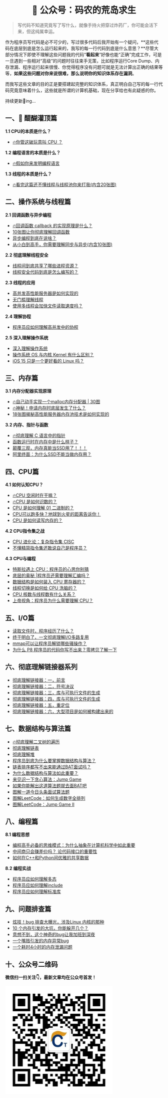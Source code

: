 <h1 align="center">&#x1F4DC 公众号：码农的荒岛求生</h1>

>写代码不知道究竟写了写什么，就像手持火把穿过炸药厂，你可能会活下来，但这纯属幸运。

作为程序员写代码是必不可少的，写过很多代码后我开始有一个疑问，**这些代码在底层到底是怎么运行起来的，我写的每一行代码到底是什么意思？**尽管大部分情况下即使不理解这些问题我的代码“**看起来**”好像也能“正确”完成工作，可是一旦遇到一些相对“高级”的问题时往往束手无策，比如程序运行Core Dump、内存泄漏、程序运行起来很慢、你觉得程序没有问题可就是无法计算出正确的结果等等，**如果这些问题对你来说很难，那么说明你的知识体系存在漏洞**。

而我写这些文章的目的正是要搭建起完整的知识体系，真正明白自己写的每一行代码究竟意味着什么，这些就是所谓的计算机基础，现在分享给也有此疑惑的你。

持续更新&#x1F4DD;ing... 




## 一、**🚀** 醍醐灌顶篇
**1.1 CPU的本质是什么？**

* [🔥你管这破玩意叫 CPU ？](http://mp.weixin.qq.com/s?__biz=Mzg4OTYzODM4Mw==&mid=2247485736&idx=1&sn=a70558b5200e840ef251e19a2eef099b&chksm=cfe995a8f89e1cbe8fab1240515f35ec90fb520d122ec60761b71a8664ae3af390689be370aa#rd)

**1.2 编程语言的本质是什么？**

* [🔥假如你来发明编程语言](http://mp.weixin.qq.com/s?__biz=Mzg4OTYzODM4Mw==&mid=2247485731&idx=1&sn=9f8dbed55312c6c10527496cf8e7a982&chksm=cfe995a3f89e1cb5608f5c69dc518227b2d737a2ed97f58d14b3d80a8a23b2d238e4780332ff#rd)

**1.3 线程的本质是什么？**
* [🔥看完这篇还不懂线程与线程池你来打我(内含20张图)](http://mp.weixin.qq.com/s?__biz=Mzg4OTYzODM4Mw==&mid=2247485705&idx=1&sn=1845875575601b23ed5cea0579c1f77e&chksm=cfe99589f89e1c9fdebda0327fd74f181ae693d43fb098ae55c84839bed810c6008cd201ac45#rd)



## 二、操作系统与线程篇

**2.1 回调函数与异步编程**

* [🔥回调函数 callback 的实现原理是什么？](http://mp.weixin.qq.com/s?__biz=Mzg4OTYzODM4Mw==&mid=2247486528&idx=1&sn=8fdb163df962fb69b9efa72d69a7ca65&chksm=cfe990c0f89e19d67c31bc2a049189d0d6835dd26daa129b7dd22fdaf15a481289fcd0dc2422#rd)
* [10张图让你彻底理解回调函数](http://mp.weixin.qq.com/s?__biz=Mzg4OTYzODM4Mw==&mid=2247485712&idx=1&sn=3d2750dfb693f41b2483b51b60a4f44c&chksm=cfe99590f89e1c860277fe1b22c3731ec4e3b61dbb5cd2a6d9548efbc709104a38d6da812517#rd)
* [异步编程到底在说啥？](http://mp.weixin.qq.com/s?__biz=Mzg4OTYzODM4Mw==&mid=2247486538&idx=1&sn=20b043c8728bcb1d1d708aa9d2f353be&chksm=cfe990caf89e19dcd68237d8d60b49a86de42a862bf0d9c991b7b021784e5acaa3d18b4ebf64#rd)
* [从小白到高手，你需要理解同步与异步(内含10张图)](http://mp.weixin.qq.com/s?__biz=Mzg4OTYzODM4Mw==&mid=2247485709&idx=1&sn=86738d509091e7ff0e0c16d4b9aa354f&chksm=cfe9958df89e1c9ba51c562359933ef954000717510741214250abf0d973c24f432fa20f4892#rd)

**2.2 彻底理解线程安全**

* [线程间到底共享了哪些进程资源？](http://mp.weixin.qq.com/s?__biz=Mzg4OTYzODM4Mw==&mid=2247485716&idx=1&sn=b90b4044d9ac0024c9a8fd7d7ba2122a&chksm=cfe99594f89e1c8226e3acec5d9a158a7e4b8b76cc3c3dc50be5de5742b5e4bcb1f62367ef1b#rd)
* [线程安全代码到底是怎么编写的？](http://mp.weixin.qq.com/s?__biz=Mzg4OTYzODM4Mw==&mid=2247485717&idx=1&sn=560036bc3431feee0b549fe60625ae23&chksm=cfe99595f89e1c83e39994c33afb85e938e377325716526e37763c59d539bd20e573a70142e9#rd)

**2.3 线程的应用**

* [高并发高性能服务器是如何实现的](http://mp.weixin.qq.com/s?__biz=Mzg4OTYzODM4Mw==&mid=2247485713&idx=1&sn=369203957fb922371535df891920dbc1&chksm=cfe99591f89e1c87c68a4e931492d86c1d31e9d83a9b500893106c1d0d5959a56d59f11de7d2#rd)
* [无门槛理解线程](http://mp.weixin.qq.com/s?__biz=Mzg4OTYzODM4Mw==&mid=2247485690&idx=1&sn=8e405ca98a98b7c7878219dc056e59b3&chksm=cfe9947af89e1d6c6bb6b77b93de15de35246faf9ec5805b95be196aabab8ec9c00992787777#rd)
* [使用多线程会加快文件读取速度吗？](http://mp.weixin.qq.com/s?__biz=Mzg4OTYzODM4Mw==&mid=2247485683&idx=1&sn=5c7a81c3f54e029bb1db551845c06df2&chksm=cfe99473f89e1d65b211d1e75d83882714eeea4be5c81550b35330078716466beb55e7294a44#rd)

**2.4 理解协程**

* [程序员应如何理解高并发中的协程](http://mp.weixin.qq.com/s?__biz=Mzg4OTYzODM4Mw==&mid=2247485715&idx=1&sn=b4cde5ef7afa9fad9904a415e1604076&chksm=cfe99593f89e1c850e631719bfd4c9e132c7d5ed8c66d53d36435cc096387e0f34f4e9dac7eb#rd)

**2.5 深入理解操作系统**

* [深入理解操作系统](https://appmvbjztgw5345.h5.xiaoeknow.com/v1/goods/goods_detail/p_609b990ce4b07163a65b978b?type=3)
* [操作系统 OS 与内核 Kernel 有什么区别？](http://mp.weixin.qq.com/s?__biz=Mzg4OTYzODM4Mw==&mid=2247485744&idx=1&sn=1b24a140d79238c7f68c975eb64332e6&chksm=cfe995b0f89e1ca6d58e6f6f882ce95312ab28df8946638b7f70848148f9424bc05720b91ba7#rd)
* [iOS 15 只是一个更好看的 Linux 吗？](http://mp.weixin.qq.com/s?__biz=Mzg4OTYzODM4Mw==&mid=2247485742&idx=1&sn=49784e594af5507e282f015e342a5178&chksm=cfe995aef89e1cb83966ff9ac76248e3f0b7b54daabb7b5b4a13c9c4d3c37e3199c251b89e7a#rd)



## 三、内存篇

**3.1 内存分配器实现原理**

* [🔥自己动手实现一个malloc内存分配器 | 30图](http://mp.weixin.qq.com/s?__biz=Mzg4OTYzODM4Mw==&mid=2247485718&idx=1&sn=1c6f4c3809d109e1a7c177cce605c5ab&chksm=cfe99596f89e1c8099fb6f5c7731343ba8fd0007ee6963f43ca36d9b1b0a6264f585da6da5c3#rd)
* [🔥神秘！申请内存时底层发生了什么？](http://mp.weixin.qq.com/s?__biz=Mzg4OTYzODM4Mw==&mid=2247485719&idx=1&sn=29d47752010326eb02edf6dadd505d4c&chksm=cfe99597f89e1c816425848abdf6ad01172a3b22136182e6aa75695f51531a00aff033808aa4#rd)
* [18张图揭秘高性能服务器内存池技术是如何实现的](http://mp.weixin.qq.com/s?__biz=Mzg4OTYzODM4Mw==&mid=2247485720&idx=1&sn=ea066dfd5df1edc180aca93c2a84f9a2&chksm=cfe99598f89e1c8e55511f187b8d5bb522abba817582f760d8124cf4b7d637a68121b4cc697a#rd)

**3.2 内存、指针与函数**

* [🔥彻底理解 C 语言中的指针](http://mp.weixin.qq.com/s?__biz=Mzg4OTYzODM4Mw==&mid=2247486577&idx=1&sn=308ba531d8462a545c954a1af1e55592&chksm=cfe990f1f89e19e73b2ae1fbd9233f1cb621ea1495b54121ab0f34fb533edc377a2ccf0e4545#rd)
* [函数运行时在内存中是什么样子？](http://mp.weixin.qq.com/s?__biz=Mzg4OTYzODM4Mw==&mid=2247485714&idx=1&sn=1a315fe4da87fde2758fc9dd5366ba01&chksm=cfe99592f89e1c84b87ebfbfbbbd9868ddf3e945666168122f57aa793e87787528b513e46e5d#rd)
* [颠覆三观，内存真能当SSD用了！！！](http://mp.weixin.qq.com/s?__biz=Mzg4OTYzODM4Mw==&mid=2247485993&idx=1&sn=33a12b20832dea37eea6463a88f7dfbc&chksm=cfe996a9f89e1fbf3dce7021b41b633e7ed86f41e8fe1bec8c6b5f8e6e00b09e3e57612c1979#rd)
* [阿里终面：为什么SSD不能当做内存用？](http://mp.weixin.qq.com/s?__biz=Mzg4OTYzODM4Mw==&mid=2247485784&idx=1&sn=aa1c2eba0aabf8777c53d793d8ed57d5&chksm=cfe995d8f89e1cce876c3cef40a23d75e7bda4f93d7085d5767c404c37534b2aaa275ce2ed12#rd)



## 四、CPU篇

**4.1 如何认知CPU？**

* [🔥CPU 空闲时在干嘛？](http://mp.weixin.qq.com/s?__biz=Mzg4OTYzODM4Mw==&mid=2247485728&idx=1&sn=34b0f80a91afbaaf0efcc50ce706e93c&chksm=cfe995a0f89e1cb6667d3e61743a0d931329b3efd796284154422f1fd370dd3f5e389f70f409#rd)
* [🔥CPU 是如何识数的？](http://mp.weixin.qq.com/s?__biz=Mzg4OTYzODM4Mw==&mid=2247485738&idx=1&sn=e9892327198b7f83a2cad0d1109c0eb7&chksm=cfe995aaf89e1cbc4b15c4277da45ef4e7960c3415b355eb15192eb3a03267bbe8d511a62e19#rd)
* [CPU 是如何理解 01 二进制的？](http://mp.weixin.qq.com/s?__biz=Mzg4OTYzODM4Mw==&mid=2247486427&idx=1&sn=c963bcfd683fe09830315932fa259cce&chksm=cfe9975bf89e1e4d920aca782dd40f33f5107cfbab8472aaed279816eb81a9c7d6096685de66#rd)
* [CPU可以跑多快？地球到火星的距离告诉你！](http://mp.weixin.qq.com/s?__biz=Mzg4OTYzODM4Mw==&mid=2247486514&idx=1&sn=b2f486ff9657dc8112accbf62f7b0992&chksm=cfe990b2f89e19a4c0aaae689677f8893c66d72f4ba62b3bc7328bebd2e81586a0a2ab3ca794#rd)
* [CPU 是如何读写内存的？](http://mp.weixin.qq.com/s?__biz=Mzg4OTYzODM4Mw==&mid=2247485860&idx=1&sn=d5b438cf2dc2eda96772f37e4b31366b&chksm=cfe99524f89e1c3242a7cd696ffbd57cd3eb9a5ac6a85fa2e70f82ecb0710a043d5f94cfd4b0#rd)

**4.2 CPU指令集之战**

* [CPU 进化论：复杂指令集 CISC](http://mp.weixin.qq.com/s?__biz=Mzg4OTYzODM4Mw==&mid=2247485740&idx=1&sn=5e21003aa245c64516225cbdec30fc25&chksm=cfe995acf89e1cbaf208a25999d6c9b08e505ea8b8a49564e08c63a819b0a4fa1160893a8047#rd)
* [不懂精简指令集还敢说自己是程序员？](http://mp.weixin.qq.com/s?__biz=Mzg4OTYzODM4Mw==&mid=2247485741&idx=1&sn=45afcce8e8e8ec198a9b09c32c1e6aa8&chksm=cfe995adf89e1cbb833ca61741028bee6ccfeb1e928efe60a3a8fcf1fa01da3df4ef49a063de#rd)

**4.3 CPU与编程**

* [特斯拉遇上 CPU：程序员的心思你别猜](http://mp.weixin.qq.com/s?__biz=Mzg4OTYzODM4Mw==&mid=2247485734&idx=1&sn=8b2499fbfde785086a19c78a7782ac8b&chksm=cfe995a6f89e1cb0b2866f5384dbe3d87a2c1c06c5313a499e3d99d9c142f04b77014ebb4896#rd)
* [底层的奥秘 |程序员还需要理解汇编吗？](http://mp.weixin.qq.com/s?__biz=Mzg4OTYzODM4Mw==&mid=2247486558&idx=1&sn=9639b382bf5ee31f71703947543c9bd3&chksm=cfe990def89e19c83d469410a4cfbde6c56656359a067a2cb9cdf52773968cbef15b83d48863#rd)
* [数据结构是如何装入 CPU 寄存器的？](http://mp.weixin.qq.com/s?__biz=Mzg4OTYzODM4Mw==&mid=2247486030&idx=1&sn=83d02968fbf0d5298a021616f4571b76&chksm=cfe996cef89e1fd878c3e0da93cc9d9b53f4b8ff0b1071fceefb1ee3026912e6c663c8e62fda#rd)
* [线程切换是如何给 CPU 洗脑的？](http://mp.weixin.qq.com/s?__biz=Mzg4OTYzODM4Mw==&mid=2247485963&idx=1&sn=4fc688198b9f6321f28c72aa6871ba0f&chksm=cfe9968bf89e1f9db46514a7d3cf17cb6318cfdfba1ff2d1754e9953576ba5739203ef30d5d2#rd)
* [CPU 核数与线程数有什么关系？](http://mp.weixin.qq.com/s?__biz=Mzg4OTYzODM4Mw==&mid=2247485900&idx=1&sn=36e943eb6fe9baaf9cce64b2295136c8&chksm=cfe9954cf89e1c5a83073f70e832d953e487781dbfe9c7cb55c5db241c80791bfc570e27daa8#rd)
* [上帝视角：程序员为什么需要理解 CPU？](http://mp.weixin.qq.com/s?__biz=Mzg4OTYzODM4Mw==&mid=2247485739&idx=1&sn=634953c23afa2b41c195e634bad1cb27&chksm=cfe995abf89e1cbdcaf9fa221420538a700987929ce0b9b4ae591bbbb83b577cac5def187631#rd)



## 五、I/O篇

* [读取文件时，程序经历了什么？](http://mp.weixin.qq.com/s?__biz=Mzg4OTYzODM4Mw==&mid=2247485706&idx=1&sn=bc5d6e4bf9ee5dccef520e5b2051d943&chksm=cfe9958af89e1c9c168a39e16f69bd028a06bf244fcc86bccd82a111ba51ebc8d4815eca7a94#rd)
* [终于明白了，一文彻底理解I/O多路复用](http://mp.weixin.qq.com/s?__biz=Mzg4OTYzODM4Mw==&mid=2247485708&idx=1&sn=d7c8bec26de6ddcaaff49eac0766dc87&chksm=cfe9958cf89e1c9a0da1a65d758691887a01f4d1eb64c72c013c33d01e534dbad105ce237df0#rd)
* [mmap可以让程序员解锁哪些骚操作？](http://mp.weixin.qq.com/s?__biz=Mzg4OTYzODM4Mw==&mid=2247486269&idx=1&sn=4e6cfd17ddaf5eff6c0dc6d2758573ab&chksm=cfe997bdf89e1eabb063477b84a7c673937d3074930db1d722c16cc40df14ca2db143b280933#rd)
* [为什么 P8 程序员的代码你写不出来？零拷贝了解一下](http://mp.weixin.qq.com/s?__biz=Mzg4OTYzODM4Mw==&mid=2247486374&idx=1&sn=9ae5bde0e08d8334457c2d72729cb4c3&chksm=cfe99726f89e1e30f07f888fed6511620fad1eecebfb6866f2a9c5e41c3818d7f877c245ea92#rd)



## 六、彻底理解链接器系列

* [彻底理解链接器：一，前言](http://mp.weixin.qq.com/s?__biz=Mzg4OTYzODM4Mw==&mid=2247485635&idx=1&sn=ef74c0f1334b6c2232c1224fb8f30236&chksm=cfe99443f89e1d55a20ce901c55c354a5a242e2afd7efb5faff812a6166a630dd44f302b9d64#rd)
* [彻底理解链接器：二，符号决议](http://mp.weixin.qq.com/s?__biz=Mzg4OTYzODM4Mw==&mid=2247485636&idx=1&sn=5012de3d460b367061f3c001e989f692&chksm=cfe99444f89e1d527ba0e48491323c28bf9e35a7f058e9c81fa67ace39c616ef127ba59edf4d#rd)
* [彻底理解链接器：三，库与可执行文件的生成](http://mp.weixin.qq.com/s?__biz=Mzg4OTYzODM4Mw==&mid=2247485637&idx=1&sn=2e7b9f80111e20b34b3a0f058a0048e4&chksm=cfe99445f89e1d534e9fdbe4e60ba999c7d7999961b4b0033bf9e1493f3fb67e5ac4bd4bac68#rd)
* [彻底理解链接器：四，库与可执行文件的生成](http://mp.weixin.qq.com/s?__biz=Mzg4OTYzODM4Mw==&mid=2247485638&idx=1&sn=307a13a7d2267cb88d0e5258138d853c&chksm=cfe99446f89e1d500e94edcd463bfbec7cd889d82a638b1fd06043d76b0234db3374d8109b5e#rd)
* [彻底理解链接器：五，重定位](http://mp.weixin.qq.com/s?__biz=Mzg4OTYzODM4Mw==&mid=2247485639&idx=1&sn=555db8097c309e237156c632cb94f3f7&chksm=cfe99447f89e1d51ff36fd2f57f19b96b24156af5a8c600d144632fe10a9d8775a0b54496527#rd)
* [彻底理解链接器：六，大型项目是如何被构建出来的](http://mp.weixin.qq.com/s?__biz=Mzg4OTYzODM4Mw==&mid=2247485640&idx=1&sn=1ababc83d8c1256d68400e2a71633531&chksm=cfe99448f89e1d5e887aeab3914c2fc8315703efb79718335c2ee5f78f5f790ec3d6da7bf603#rd)



## 七、数据结构与算法篇


* [🔥彻底理解二叉树的遍历](http://mp.weixin.qq.com/s?__biz=Mzg4OTYzODM4Mw==&mid=2247485650&idx=2&sn=d8074241576b27c183c4c4c08e2a6ece&chksm=cfe99452f89e1d44a16bdc341f6fe0fc45649e22635c99a56be96420a95a09e1e14ebd405c1b#rd)
* [彻底理解链表](http://mp.weixin.qq.com/s?__biz=Mzg4OTYzODM4Mw==&mid=2247486325&idx=1&sn=c2c6e11468bac9aa50dcc7f172f02c6d&chksm=cfe997f5f89e1ee304f4ba251b90af1ccdee043c6cb12c9a1658ab0e74dd42a4bd88ef1d87c2#rd)
* [彻底理解堆](http://mp.weixin.qq.com/s?__biz=Mzg4OTYzODM4Mw==&mid=2247485649&idx=1&sn=f930a1b2adf454a1d18b6e7677dec47e&chksm=cfe99451f89e1d475c5530f2f832a3d35b2da4ef0511daef5886eb87aa6383591236641b9f47#rd)
* [程序员到底为什么要掌握数据结构与算法？](http://mp.weixin.qq.com/s?__biz=Mzg4OTYzODM4Mw==&mid=2247485735&idx=1&sn=50941cd452d19297fa8f4ec60561e4f3&chksm=cfe995a7f89e1cb142098ac25f7a74fd6087aa3b639d0c7fa815dc0e82a3c37608843ca54999#rd)
* [链表排序都写不出来能通过BAT面试吗？](http://mp.weixin.qq.com/s?__biz=Mzg4OTYzODM4Mw==&mid=2247485695&idx=1&sn=b2a59276218eaf8f27366a3dbd6367fc&chksm=cfe9947ff89e1d6985c5e649694b7b95b6bc6f87869e95172e61d7cd5de2579fecf534214136#rd)
* [为什么数据结构与算法如此重要？](http://mp.weixin.qq.com/s?__biz=Mzg4OTYzODM4Mw==&mid=2247485687&idx=1&sn=5e16c8b8e92dcac893289111b7bbd365&chksm=cfe99477f89e1d61c7aa823f6fc571da98d3a41c239af310cfcc01ad3252e3f219a8b73319f4#rd)
* [来见识一下贪心算法：Jump Game](http://mp.weixin.qq.com/s?__biz=Mzg4OTYzODM4Mw==&mid=2247485685&idx=1&sn=71d39243bccdb9023f7ce55f4948a66c&chksm=cfe99475f89e1d63e598bc3c15e44b23b2f24dffbced86fbfa404fba9ea340fc389bac179af4#rd)
* [如果你能解出这道算法题就去面BAT吧](http://mp.weixin.qq.com/s?__biz=Mzg4OTYzODM4Mw==&mid=2247485678&idx=1&sn=683440d01f4ea84dac4b87c26dabb3f4&chksm=cfe9946ef89e1d78ff486154b1d0b771fc9758e05ceb44956672b6654fa1931e8339e5cbc186#rd)
* [图解一道今日头条面试算法题](http://mp.weixin.qq.com/s?__biz=Mzg4OTYzODM4Mw==&mid=2247485670&idx=1&sn=ab6745206b82e41bf76f797b224ea884&chksm=cfe99466f89e1d70f2a3d53f084d444cc8ad18563d983b54125a8b68487aabad19fd65568a36#rd)
* [图解LeetCode：如何生成数字全排列](http://mp.weixin.qq.com/s?__biz=Mzg4OTYzODM4Mw==&mid=2247485682&idx=1&sn=c1a623bb3983c37c3656484650378d9c&chksm=cfe99472f89e1d64ae82f0c83cb568d217d6acefa2292a19e120c5d0f683d5714844ac5617ce#rd)
* [图解LeetCode：Jump Game II](http://mp.weixin.qq.com/s?__biz=Mzg4OTYzODM4Mw==&mid=2247485686&idx=1&sn=0a4a2f158fdc4f3ca48e3246bc68776b&chksm=cfe99476f89e1d607c7c43bb288a4cd80a4c0ebbffbad0f95be6cfc94e9e7f110dc2989468ff#rd)



## 八、编程篇

**8.1 编程思想**

* [编程高手必备的思维模式：为什么抽象在计算机科学中如此重要](http://mp.weixin.qq.com/s?__biz=Mzg4OTYzODM4Mw==&mid=2247485698&idx=1&sn=1cc5bda41e24f4878a06f04dd6e03f31&chksm=cfe99582f89e1c946ffd65889f0dad7eb68e9d5cf2dfb7ecc04a221b404f0d454b619c5b4742#rd)
* [中间商只会赚差价吗？ 论代码接口的重要性](http://mp.weixin.qq.com/s?__biz=Mzg4OTYzODM4Mw==&mid=2247485688&idx=1&sn=a22ddb9eb327a13bb0fd874c852e771d&chksm=cfe99478f89e1d6ef0110cd4ad0d064a9af58a3c3fdcd803990745f542716823231202af4773#rd)
* [如何在C++和Python间优雅的共享数据](http://mp.weixin.qq.com/s?__biz=Mzg4OTYzODM4Mw==&mid=2247485689&idx=1&sn=503a44ee5319336cae430a20aadea788&chksm=cfe99479f89e1d6fe8ea94e9f82248c93545e5d65e037cf81a23a5690b68ba49c2350ffeb4a5#rd)

**8.2 编程实战**

* [程序员应如何理解多态](http://mp.weixin.qq.com/s?__biz=Mzg4OTYzODM4Mw==&mid=2247485694&idx=1&sn=eb033e6027ff8605bf9b7bd055e7d2b6&chksm=cfe9947ef89e1d68beac4bf660e6c8ddea4d14264b29e720063b20e2f32f5eff1005146a2301#rd)
* [程序员应如何理解include](http://mp.weixin.qq.com/s?__biz=Mzg4OTYzODM4Mw==&mid=2247485693&idx=1&sn=22dcce68800f3871b85ccdcbe3473047&chksm=cfe9947df89e1d6b5130917b5002ab1b5e1fdf2f02b19fd2058a5ebce74b4bd995af974633f3#rd)
* [程序员应如何理解标准库](http://mp.weixin.qq.com/s?__biz=Mzg4OTYzODM4Mw==&mid=2247485692&idx=1&sn=1b91971a7675d674c7e74ce47898a652&chksm=cfe9947cf89e1d6a383e694ff9b9af4d8907d9151f926de1602767a7a8051f8df1851e35069e#rd)




## 九、问题排查篇

* [炫技！bug 排查大曝光，涉及Linux 内核的那种](http://mp.weixin.qq.com/s?__biz=Mzg4OTYzODM4Mw==&mid=2247485726&idx=1&sn=5731eef2bc5862fd36233027eab5d82f&chksm=cfe9959ef89e1c889e47fd2ec263d05f2b0a1253d101526c7b39f6415cad4a4c2ad29d1ed349#rd)
* [10 个内存引发的大坑，你能躲开几个？](http://mp.weixin.qq.com/s?__biz=Mzg4OTYzODM4Mw==&mid=2247485723&idx=1&sn=0a4e79b07a0953e1ecd6a02061eb7706&chksm=cfe9959bf89e1c8dee9d2123ebb8bb599b146120e741afd020f38c1144df3a3d733bd19c4d65#rd)
* [意想不到，这个神奇的bug让我加班到深夜](http://mp.weixin.qq.com/s?__biz=Mzg4OTYzODM4Mw==&mid=2247485707&idx=1&sn=f2d783b86eec246b170f4ffa482a8d09&chksm=cfe9958bf89e1c9d6e8a0b9ecd4037e41104b0c72abbaf4be2a004330e5ba8173e5d67d660d6#rd)
* [一个嘴贱引发的内存异常bug](http://mp.weixin.qq.com/s?__biz=Mzg4OTYzODM4Mw==&mid=2247485664&idx=1&sn=6508e7c63230d97bd159b1a76f015be5&chksm=cfe99460f89e1d76b754486e2e9e9786488f2265c1f3604772488c1ae47e8b04429f8fb590d4#rd)
* [一个耗时4小时的内存泄漏问题](http://mp.weixin.qq.com/s?__biz=Mzg4OTYzODM4Mw==&mid=2247485662&idx=1&sn=7b2cba39faa0e574aa723b02cf18959a&chksm=cfe9945ef89e1d48df2971286b648ebf70745dcd5cf9b182e26f55fdba9f58c1911a4aa8b762#rd)



## 十、公众号二维码

**微信扫一扫关注&#x1F447;，最新文章均在公众号首发！** 

![avatar](imgs/ac1.jpg)